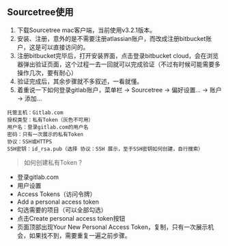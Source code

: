## Sourcetree使用
1. 下载Sourcetree mac客户端，当前使用v3.2.1版本。
2. 安装、注册，意外的是不需要注册atlassian账户，而改成注册bitbucket账户，这是可以直接访问的。
3. 注册bitbucket完毕后，打开安装界面，点击登录bitbucket cloud，会在浏览器弹出验证页面，这个过程一去一回就可以完成验证（不过有时候可能需要多操作几次，要有耐心）
4. 验证完成后，其余步骤就不多叙述，一看就懂。
5. 着重说一下如何登录gitlab账户，菜单栏 -> Sourcetree -> 偏好设置... -> 账户 -> 添加...
```
托管主机：Gitlab.com
授权类型：私有Token（灰色不可用）
用户名：登录gitlab.com的用户名
密码：只有一次展示的私有Token
协议：SSH或HTTPS
SSH密钥：id_rsa.pub（选择 协议：SSH 展示，至于SSH密钥如何创建，自行搜索）
```
> 如何创建私有Token？
* 登录gitlab.com
* 用户设置
* Access Tokens（访问令牌）
* Add a personal access token
* 勾选需要的项目（可以全部勾选）
* 点击Create personal access token按钮
* 页面顶部出现Your New Personal Access Token，复制，只有一次展示机会，如果找不到，需要重复一遍之前步骤。
